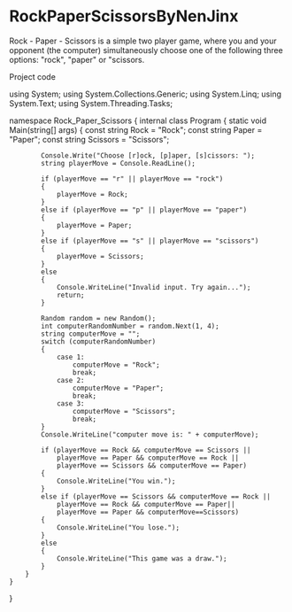 # RockPaperScissorsByNenJinx
Rock - Paper - Scissors is a simple two player game, where you and your opponent (the computer) simultaneously choose one of the following three options: "rock", "paper" or "scissors.

Project code


using System;
using System.Collections.Generic;
using System.Linq;
using System.Text;
using System.Threading.Tasks;

namespace Rock_Paper_Scissors
{
    internal class Program
    {
        static void Main(string[] args)
        {
            const string Rock = "Rock";
            const string Paper = "Paper";
            const string Scissors = "Scissors";

            Console.Write("Choose [r]ock, [p]aper, [s]cissors: ");
            string playerMove = Console.ReadLine();

            if (playerMove == "r" || playerMove == "rock")
            {
                playerMove = Rock;
            }
            else if (playerMove == "p" || playerMove == "paper")
            {
                playerMove = Paper;
            }
            else if (playerMove == "s" || playerMove == "scissors")
            {
                playerMove = Scissors;
            }
            else
            {
                Console.WriteLine("Invalid input. Try again...");
                return;
            }

            Random random = new Random();
            int computerRandomNumber = random.Next(1, 4);
            string computerMove = "";
            switch (computerRandomNumber)
            {
                case 1:
                    computerMove = "Rock";
                    break;
                case 2:
                    computerMove = "Paper";
                    break;
                case 3:
                    computerMove = "Scissors";
                    break;
            }
            Console.WriteLine("computer move is: " + computerMove);

            if (playerMove == Rock && computerMove == Scissors ||
                playerMove == Paper && computerMove == Rock ||
                playerMove == Scissors && computerMove == Paper)
            {
                Console.WriteLine("You win.");
            }
            else if (playerMove == Scissors && computerMove == Rock ||
                playerMove == Rock && computerMove == Paper||
                playerMove == Paper && computerMove==Scissors)
            {
                Console.WriteLine("You lose.");
            }
            else
            {
                Console.WriteLine("This game was a draw.");
            }
        }
    }
}
